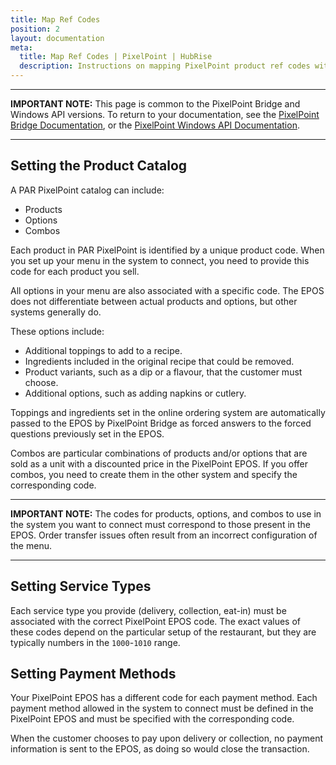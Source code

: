 ```yaml
---
title: Map Ref Codes
position: 2
layout: documentation
meta:
  title: Map Ref Codes | PixelPoint | HubRise
  description: Instructions on mapping PixelPoint product ref codes with other apps after connecting your EPOS with HubRise. Connect apps and synchronise your data.
---
```


---

**IMPORTANT NOTE:** This page is common to the PixelPoint Bridge and Windows API versions. To return to your documentation, see the [PixelPoint Bridge Documentation](/apps/pixelpoint-bridge), or the [PixelPoint Windows API Documentation](/apps/pixelpoint-windows-api).

---

## Setting the Product Catalog

A PAR PixelPoint catalog can include:

- Products
- Options
- Combos

Each product in PAR PixelPoint is identified by a unique product code. When you set up your menu in the system to connect, you need to provide this code for each product you sell.

All options in your menu are also associated with a specific code. The EPOS does not differentiate between actual products and options, but other systems generally do.

These options include:

- Additional toppings to add to a recipe.
- Ingredients included in the original recipe that could be removed.
- Product variants, such as a dip or a flavour, that the customer must choose.
- Additional options, such as adding napkins or cutlery.

Toppings and ingredients set in the online ordering system are automatically passed to the EPOS by PixelPoint Bridge as forced answers to the forced questions previously set in the EPOS.

Combos are particular combinations of products and/or options that are sold as a unit with a discounted price in the PixelPoint EPOS. If you offer combos, you need to create them in the other system and specify the corresponding code.

---

**IMPORTANT NOTE:** The codes for products, options, and combos to use in the system you want to connect must correspond to those present in the EPOS. Order transfer issues often result from an incorrect configuration of the menu.

---

## Setting Service Types

Each service type you provide (delivery, collection, eat-in) must be associated with the correct PixelPoint EPOS code. The exact values of these codes depend on the particular setup of the restaurant, but they are typically numbers in the `1000`-`1010` range.

## Setting Payment Methods

Your PixelPoint EPOS has a different code for each payment method. Each payment method allowed in the system to connect must be defined in the PixelPoint EPOS and must be specified with the corresponding code.

When the customer chooses to pay upon delivery or collection, no payment information is sent to the EPOS, as doing so would close the transaction.

[comment]: # "Need to check all links to: Setting Service Types."
